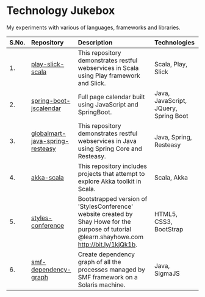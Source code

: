 # Technology Jukebox
My experiments with various of languages, frameworks and libraries.

|S.No.|Repository|Description|Technologies|
|:----|:---------|:----------|:-----------|
|1.|[play-slick-scala](https://github.com/codingkapoor/play-slick-scala)|This repository demonstrates restful webservices in Scala using Play framework and Slick.|Scala, Play, Slick|
|2.|[spring-boot-jscalendar](https://github.com/codingkapoor/spring-boot-jscalendar)|Full page calendar built using JavaScript and SpringBoot.|Java, JavaScript, JQuery, Spring Boot|
|3.|[globalmart-java-spring-resteasy](https://github.com/codingkapoor/globalmart-java-spring-resteasy)|This repository demonstrates restful webservices in Java using Spring Core and Resteasy.|Java, Spring, Resteasy|
|4.|[akka-scala](https://github.com/codingkapoor/akka-scala)|This repository includes projects that attempt to explore Akka toolkit in Scala.|Scala, Akka|
|5.|[styles-conference](https://github.com/codingkapoor/styles-conference)|Bootstrapped version of 'StylesConference' website created by Shay Howe for the purpose of tutorial @learn.shayhowe.com http://bit.ly/1kjQk1b.|HTML5, CSS3, BootStrap|
|6.|[smf-dependency-graph](https://github.com/codingkapoor/smf-dependency-graph)|Create dependency graph of all the processes managed by SMF framework on a Solaris machine.|Java, SigmaJS|
